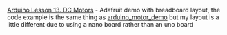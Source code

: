 [Arduino Lesson 13. DC Motors](https://learn.adafruit.com/adafruit-arduino-lesson-13-dc-motors/arduino-code) - Adafruit demo with breadboard layout, the code example is the same thing as [arduino_motor_demo](https://github.com/Kokuko3/ScoutBot/blob/main/adafruit_demo/arduino_motor_demo/arduino_motor_demo.ino) but my layout is a little different due to using a nano board rather than an uno board
